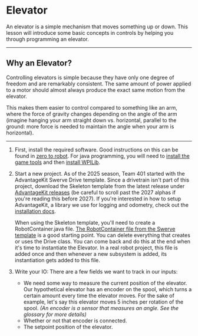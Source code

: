 # Elevator
An elevator is a simple mechanism that moves something up or down. This lesson will introduce some basic concepts in controls by helping you through programming an elevator.

---
## Why an Elevator?

Controlling elevators is simple because they have only one degree of freedom and are remarkably consistent. The same amount of power applied to a motor should almost always produce the exact same motion from the elevator.

This makes them easier to control compared to something like an arm, where the force of gravity changes depending on the angle of the arm (imagine hanging your arm straight down vs. horizontal, parallel to the ground: more force is needed to maintain the angle when your arm is horizontal).

---

1. First, install the required software. Good instructions on this can be found in [zero to robot](https://docs.wpilib.org/en/stable/docs/zero-to-robot/step-2/index.html). For java programming, you will need to [install the game tools](https://docs.wpilib.org/en/stable/docs/zero-to-robot/step-2/frc-game-tools.html) and then [install WPILib](https://docs.wpilib.org/en/stable/docs/zero-to-robot/step-2/wpilib-setup.html).
	<br>
2. Start a new project. As of the 2025 season, Team 401 started with the AdvantageKit Swerve Drive template. Since a drivetrain isn't part of this project, download the Skeleton template from the latest release under [AdvantageKit releases](https://github.com/Mechanical-Advantage/AdvantageKit/releases)  (be careful to scroll past the 2027 alphas if you're reading this before 2027). If you're interested in how to setup AdvantageKit, a library we use for logging and odometry, check out the [installation docs](https://docs.advantagekit.org/getting-started/installation/).

	When using the Skeleton template, you'll need to create a RobotContainer.java file. [The RobotContainer file from the Swerve template](https://github.com/Mechanical-Advantage/AdvantageKit/blob/main/template_projects/sources/diff_drive/src/main/java/frc/robot/RobotContainer.java) is a good starting point. You can delete everything that creates or uses the Drive class. You can come back and do this at the end when it's time to instantiate the Elevator. In a real robot project, this file is added once and then whenever a new subsystem is added, its instantiation gets added to this file.
	<br>
3. Write your IO:
	There are a few fields we want to track in our inputs:

	- We need some way to measure the current position of the elevator. Our hypothetical elevator has an encoder on the spool, which turns a certain amount every time the elevator moves. For the sake of example, let's say this elevator moves 5 inches per rotation of the spool.
		*(An encoder is a sensor that measures an angle. See the glossary for more details)*
	- Whether or not that encoder is connected.
	- The setpoint position of the elevator.
	<br>